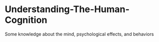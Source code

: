 # Understanding-The-Human-Cognition
Some knowledge about the mind, psychological effects, and behaviors

